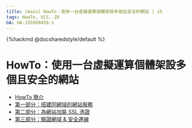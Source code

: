 ```yaml
---
title: (main) HowTo：使用一台虛擬運算個體架設多個且安全的網站 | zh
tags: HowTo, VCS, ZH
GA: UA-155999456-1
---
```


{%hackmd @docsharedstyle/default %}

# HowTo：使用一台虛擬運算個體架設多個且安全的網站

- [HowTo 簡介](https://man.twcc.ai/@twccdocs/howto-vcs-host-secure-multi-web-one-instance-intro-zh)
- [第一部分：搭建同網域的網站服務](https://man.twcc.ai/@twccdocs/howto-vcs-host-secure-multi-web-one-instance-1-zh)
- [第二部分：為網站加裝 SSL 憑證](https://man.twcc.ai/@twccdocs/howto-vcs-host-secure-multi-web-one-instance-2-zh)
- [第三部分：驗證網域 & 安全連線](https://man.twcc.ai/@twccdocs/howto-vcs-host-secure-multi-web-one-instance-3-zh)

